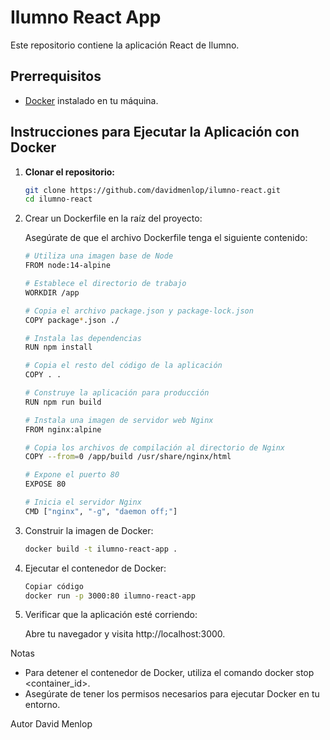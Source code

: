 # Ilumno React App

Este repositorio contiene la aplicación React de Ilumno.

## Prerrequisitos

- [Docker](https://www.docker.com/) instalado en tu máquina.

## Instrucciones para Ejecutar la Aplicación con Docker

1. **Clonar el repositorio:**

   ```sh
   git clone https://github.com/davidmenlop/ilumno-react.git
   cd ilumno-react
   
2. Crear un Dockerfile en la raíz del proyecto:

    Asegúrate de que el archivo Dockerfile tenga el siguiente contenido:
    ```sh
    # Utiliza una imagen base de Node
    FROM node:14-alpine
    
    # Establece el directorio de trabajo
    WORKDIR /app
    
    # Copia el archivo package.json y package-lock.json
    COPY package*.json ./
    
    # Instala las dependencias
    RUN npm install
    
    # Copia el resto del código de la aplicación
    COPY . .
    
    # Construye la aplicación para producción
    RUN npm run build
    
    # Instala una imagen de servidor web Nginx
    FROM nginx:alpine
    
    # Copia los archivos de compilación al directorio de Nginx
    COPY --from=0 /app/build /usr/share/nginx/html
    
    # Expone el puerto 80
    EXPOSE 80
    
    # Inicia el servidor Nginx
    CMD ["nginx", "-g", "daemon off;"]

3. Construir la imagen de Docker:
    ```sh
    docker build -t ilumno-react-app .
4. Ejecutar el contenedor de Docker:

    ```sh
    Copiar código
    docker run -p 3000:80 ilumno-react-app
5. Verificar que la aplicación esté corriendo:

    Abre tu navegador y visita http://localhost:3000.



Notas

- Para detener el contenedor de Docker, utiliza el comando docker stop <container_id>.
- Asegúrate de tener los permisos necesarios para ejecutar Docker en tu entorno.

Autor
David Menlop
